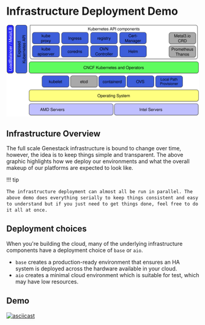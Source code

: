 # Infrastructure Deployment Demo

![Genestack Infra](assets/images/genstack-local-arch-k8s-flex.svg)

## Infrastructure Overview

The full scale Genestack infrastructure is bound to change over time, however, the idea is to keep things simple and transparent. The above graphic highlights how we deploy our environments and what the overall makeup of our platforms are expected to look like.

!!! tip

    The infrastructure deployment can almost all be run in parallel. The above demo does everything serially to keep things consistent and easy to understand but if you just need to get things done, feel free to do it all at once.

## Deployment choices

When you're building the cloud, many of the underlying infrastructure components have a deployment choice of `base` or `aio`.

* `base` creates a production-ready environment that ensures an HA system is deployed across the hardware available in your cloud.
* `aio` creates a minimal cloud environment which is suitable for test, which may have low resources.

## Demo

[![asciicast](https://asciinema.org/a/629790.svg)](https://asciinema.org/a/629790)
